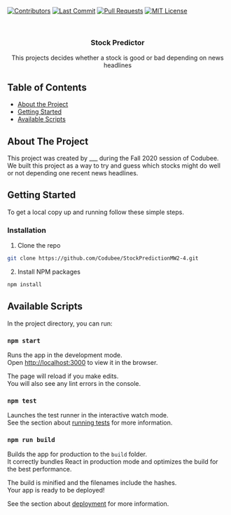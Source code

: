 <!-- PROJECT LOGO -->
[![Contributors][contributors-shield]][contributors-url]
[![Last Commit][last-commit]][commit-url]
[![Pull Requests][pr-shield]][pr-url]
[![MIT License][license-shield]][license-url]

<br />
<p align="center">

  <h3 align="center">Stock Predictor</h3>

  <p align="center">
    This projects decides whether a stock is good or bad depending on news headlines
    <br />
  </p>
</p>

<!-- TABLE OF CONTENTS -->
## Table of Contents

* [About the Project](#about-the-project)
* [Getting Started](#getting-started)
* [Available Scripts](#available-scripts)


<!-- ABOUT THE PROJECT -->
## About The Project

This project was created by ___ during the Fall 2020 session of Codubee. We built this project as a way to try and guess which stocks might do well or not depending one recent news headlines.


<!-- GETTING STARTED -->
## Getting Started

To get a local copy up and running follow these simple steps.

### Installation

1. Clone the repo
```sh
git clone https://github.com/Codubee/StockPredictionMW2-4.git
```
2. Install NPM packages
```sh
npm install
```

<!-- AVAILABLE SCRIPTS -->
## Available Scripts

In the project directory, you can run:

### `npm start`

Runs the app in the development mode.\
Open [http://localhost:3000](http://localhost:3000) to view it in the browser.

The page will reload if you make edits.\
You will also see any lint errors in the console.

### `npm test`

Launches the test runner in the interactive watch mode.\
See the section about [running tests](https://facebook.github.io/create-react-app/docs/running-tests) for more information.

### `npm run build`

Builds the app for production to the `build` folder.\
It correctly bundles React in production mode and optimizes the build for the best performance.

The build is minified and the filenames include the hashes.\
Your app is ready to be deployed!

See the section about [deployment](https://facebook.github.io/create-react-app/docs/deployment) for more information.



<!-- MARKDOWN LINKS & IMAGES -->
<!-- https://www.markdownguide.org/basic-syntax/#reference-style-links -->
[contributors-shield]: https://img.shields.io/github/contributors/Codubee/StockPredictionMW2-4?style=for-the-badge

[contributors-url]: https://github.com/Codubee/StockPredictionMW2-4/graphs/contributors


[last-commit]: https://img.shields.io/github/last-commit/Codubee/StockPredictionMW2-4?style=for-the-badge

[commit-url]: https://github.com/Codubee/StockPredictionMW2-4/commits/main


[pr-shield]: https://img.shields.io/github/issues-pr-closed/Codubee/StockPredictionMW2-4?style=for-the-badge

[pr-url]: https://github.com/Codubee/StockPredictionMW2-4/pulls


[issues-url]: https://github.com/Codubee/StockPredictionMW2-4/pulls

[license-shield]: https://img.shields.io/github/license/Codubee/StockPredictionMW2-4?style=for-the-badge

[license-url]: https://github.com/Codubee/StockPredictionMW2-4/blob/main/License.txt